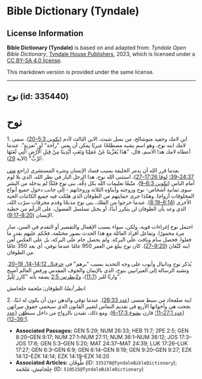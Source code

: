 # Bible Dictionary (Tyndale)

## License Information

**Bible Dictionary (Tyndale)** is based on and adapted from: _Tyndale Open Bible Dictionary_, [Tyndale House Publishers](https://tyndaleopenresources.com/), 2023, which is licensed under a [CC BY-SA 4.0 license](https://creativecommons.org/licenses/by-sa/4.0/legalcode.en).

This markdown version is provided under the same license.



--------------------------------

## نوح (id: 335440)

نوح
===

1\. ابن لامك وحفيد متوشالح، من نسل شيث، الابن الثالث لآدم ([تكوين 5:3–20](https://ref.ly/Gen5:3-Gen5:20)). سمى لامك ابنه نوح، وهو اسم يشبه مصطلحًا عبريًا يمكن أن يعني "راحة" أو "تعزية". عندما أعطاه لامك هذا الاسم، قال، "هَذَا يُعَزِّينَا عَنْ عَمَلِنَا وَتَعَبِ أَيْدِينَا مِنْ قِبَلِ ٱلْأَرْضِ ٱلَّتِي لَعَنَهَا ٱلرَّبُّ" (الآية [29](https://ref.ly/Gen5:29)).

بعدما قرر الله أن يدمر الخليقة بسبب فساد الإنسان وشره المستشري (راجع [متى 24:37–39؛](https://ref.ly/Matt24:37-Matt24:39) [لوقا 17:26–27](https://ref.ly/Luke17:26-Luke17:27))، استثنى الله نوح، هذا الرجل البار في نظر الله، الذي بلا لوم أمام الناس ([تكوين 6:3–9](https://ref.ly/Gen6:3-Gen6:9)). متّبعًا تعليمات الله بكل دِقَّة، بنى نوح فلكًا لم يدخله من البشر سوى ثمانية أشخاص\- نوح وزوجته وأبناؤه الثلاثة وزوجاتهم \- إلى جانب دخول جميع أنواع المخلوقات أزواجا. وهكذا جرى حمايتهم من الطوفان الذي هلكت فيه جميع الكائنات الحية الأخرى ([6:14–8:19](https://ref.ly/Gen6:14-Gen8:19)). عندما خرجوا من الفلك، بنى نوح مذبحًا وقدم محرقات سرّت الله، الذي وعد بأن الطوفان لن يتكرر أبدًا، أو يختل تسلسل الفصول، على الرغْم من خطية الإنسان ([8:20–9:17](https://ref.ly/Gen8:20-Gen9:17)).

احتمل نوح إغراءات قوية، ولكن، سواء بسبب الإهمال والتقصير أو التقدم في السن، صار مرة مخمورًا. وتفاعل أفراد العائلة مع هذا الحدث بصور مختلفة، فحُكم عليهم بقدر ما فعلوا. فحصل سام ويافث على البركة. ولم يحصل حام على البركة، بل على العكس لُعن ابنه كَنْعَانَ ([9:20–27](https://ref.ly/Gen9:20-Gen9:27)). كان نوح يبلغ من العمر 950 عامًا عندما توفي، أي بعد 350 عامًا من الطوفان.

يُذكر نوح ودانيال وأيوب على وجه التحديد بسبب "برهم" في [حزقيال 14:12–14، 19–20](https://ref.ly/Ezek14:12-Ezek14:14,Ezek14:19-Ezek14:20). وتشيد الرسالة إلى العبرانيين بنوح، الذي بالإيمان والخوف المقدس ورفض العالم أصبح وارثًا للبر ([11:7](https://ref.ly/Heb11:7))، و[2بطرس 2:5](https://ref.ly/2Pet2:5) يصفه بأنه "كَارِز لِلْبِرِّ".

*انظر أيضًا* الطوفان; ملحمة جلجامش.

2\. ابنة صلفحاد من سبط منسى ([عدد 26:33](https://ref.ly/Num26:33)). عندما توفي والدهن دون أن يكون له ابنًا، نجحت هي وأخواتها الأربع في تقديم التماس لتغيير القانون الذي سيحمي حقوق ميراثهن ([عدد 27:1–11؛](https://ref.ly/Num27:1-Num27:11) قارن [يشوع 17:3–6](https://ref.ly/Josh17:3-Josh17:6)). ومع ذلك، تقيدن بالزواج من داخل سبطهّن ([عدد 36:1–12](https://ref.ly/Num36:1-Num36:12)).

* **Associated Passages:** GEN 5:29; NUM 26:33; HEB 11:7; 2PE 2:5; GEN 8:20–GEN 9:17; NUM 27:1–NUM 27:11; NUM 36:1–NUM 36:12; JOS 17:3–JOS 17:6; GEN 5:3–GEN 5:20; MAT 24:37–MAT 24:39; LUK 17:26–LUK 17:27; GEN 6:3–GEN 6:9; GEN 6:14–GEN 8:19; GEN 9:20–GEN 9:27; EZK 14:12–EZK 14:14; EZK 14:19–EZK 14:20
* **Associated Articles:** طُّوفَان (ID: `335278@TyndaleBibleDictionary`); جِلجامِش، مَلحَمة (ID: `510515@TyndaleBibleDictionary`)

